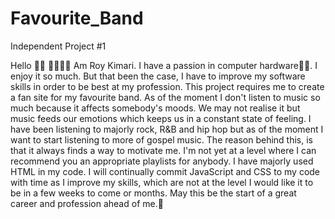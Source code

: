 # Favourite_Band
Independent Project #1

Hello 👋🏾 👋🏾👋🏾
Am Roy Kimari.
I have a passion in computer hardware💪🏿. I enjoy it so much. But that been the case, I have to improve my software skills in order to be best at my profession. This project requires me to create a fan site for my favourite band. 
As of the moment I don't listen to music so much because it affects somebody's moods. We may not realise it but music feeds our emotions which keeps us in a constant state of feeling. I have been listening to majorly rock, R&B and hip hop but as of the moment I want to start listening to more of gospel music. The reason behind this, is that it always finds a way to motivate me. I'm not yet at a level where I can recommend you an appropriate playlists for anybody.
I have majorly used HTML in my code. I will continually commit JavaScript and CSS to my code with time as I improve my skills, which are not at the level I would like it to be in a few weeks to come or months.
May this be the start of a great career and profession ahead of me.💯
